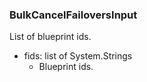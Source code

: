 ### BulkCancelFailoversInput
List of blueprint ids.

- fids: list of System.Strings
  - Blueprint ids.

